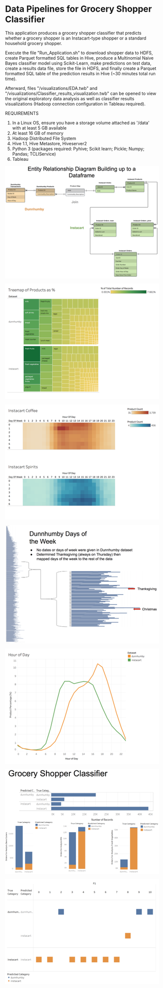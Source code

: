 # Data Pipelines for Grocery Shopper Classifier

This application produces a grocery shopper classifier that predicts whether a grocery shopper is an Instacart-type shopper or a standard household grocery shopper.

Execute the file "Run_Application.sh" to download shopper data to HDFS, create Parquet formatted SQL tables in Hive, produce a Multinomial Naive Bayes classifier model using Scikit-Learn, make predictions on test data, create a results data file, store the file in HDFS, and finally create a Parquet formatted SQL table of the prediction results in Hive (~30 minutes total run time). 

Afterward, files "/visualizations/EDA.twb" and "/visualizations/Classifier_results_visualization.twb" can be opened to view the original exploratory data analysis as well as classifier results visualizations (Hadoop connection configuration in Tableau required).

REQUIREMENTS
1. In a Linux OS, ensure you have a storage volume attached as '/data' with at least 5 GB available
2. At least 16 GB of memory
3. Hadoop Distributed File System
4. Hive 1.1, Hive Metastore, Hiveserver2
5. Python 3 (packages required: Pyhive; Scikit learn; Pickle; Numpy; Pandas; TCLIService)
6. Tableau







![](README_files/figure-markdown_github/ERD.png)





![](README_files/figure-markdown_github/Product_Treemaps.png)





![](README_files/figure-markdown_github/Instacart_Days_of_Week.png)





![](README_files/figure-markdown_github/DH_days_of_the_week.png)





![](README_files/figure-markdown_github/Hour_of_Day_Timing.png)





![](README_files/figure-markdown_github/ML.png)




![](README_files/figure-markdown_github/F1.png)
